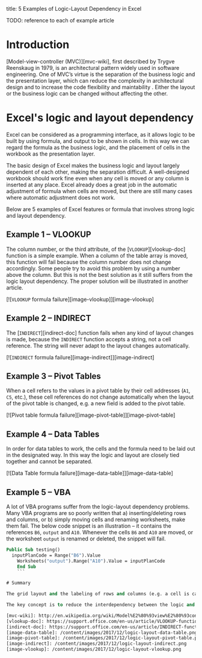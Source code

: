 title: 5 Examples of Logic-Layout Dependency in Excel

TODO: reference to each of example article

# Introduction

[Model-view-controller (MVC)][mvc-wiki], first described by Trygve Reenskaug in 1979, is an architectural pattern widely used in software engineering. One of MVC’s virtue is the separation of the business logic and the presentation layer, which can reduce the complexity in architectural design and to increase the code flexibility and maintability . Either the layout or the business logic can be changed without affecting the other.

# Excel's logic and layout dependency

Excel can be considered as a programming interface, as it allows logic to be built by using formula, and output to be shown in cells. In this way we can regard the formula as the business logic, and the placement of cells in the workbook as the presentation layer.

The basic design of Excel makes the business logic and layout largely dependent of each other, making the separation difficult. A well-designed workbook should work fine even when any cell is moved or any column is inserted at any place. Excel already does a great job in the automatic adjustment of formula when cells are moved, but there are still many cases where automatic adjustment does not work.

Below are 5 examples of Excel features or formula that involves strong logic and layout dependency.

## Example 1 – VLOOKUP

The column number, or the third attribute, of the [`VLOOKUP`][vlookup-doc] function is a simple example. When a column of the table array is moved, this function will fail because the column number does not change accordingly. Some people try to avoid this problem by using a number above the column. But this is not the best solution as it still suffers from the logic layout dependency. The proper solution will be illustrated in another article.

[![`VLOOKUP` formula failure][image-vlookup]][image-vlookup]

## Example 2 – INDIRECT

The [`INDIRECT`][indirect-doc] function fails when any kind of layout changes is made, because the `INDIRECT` function accepts a string, not a cell reference. The string will never adapt to the layout changes automatically.

[![`INDIRECT` formula failure][image-indirect]][image-indirect]

## Example 3 – Pivot Tables

When a cell refers to the values in a pivot table by their cell addresses (`A1`, `C5`, etc.), these cell references do not change automatically when the layout of the pivot table is changed, e.g. a new field is added to the pivot table.

[![Pivot table formula failure][image-pivot-table]][image-pivot-table]

## Example 4 – Data Tables

In order for data tables to work, the cells and the formula need to be laid out in the designated way. In this way the logic and layout are closely tied together and cannot be separated.

[![Data Table formula failure][image-data-table]][image-data-table]

## Example 5 – VBA

A lot of VBA programs suffer from the logic-layout dependency problems. Many VBA programs are so poorly written that a) inserting/deleting rows and columns, or b) simply moving cells and renaming worksheets, make them fail. The below code snippet is an illustration – it contains the references `B6`,  `output` and `A10`. Whenever the cells `B6` and `A10` are moved, or the worksheet `output` is renamed or deleted, the snippet will fail.

```vb
Public Sub testing()
  inputPlanCode = Range("B6").Value
    Worksheets("output").Range("A10").Value = inputPlanCode
    End Sub
    ```

# Summary

The grid layout and the labeling of rows and columns (e.g. a cell is called `E9`) are great obstacles for good stability, readability and maintainability of the spreadsheets. They make the separation of logic and layout difficult to achieve. Possible solutions to the above issues will be discussed in the upcoming articles.

The key concept is to reduce the interdependency between the logic and layout in the spreadsheets, which will make our lives with Excel much easier. For programmers, such concept is even more crucial when writing codes.

[mvc-wiki]: http://en.wikipedia.org/wiki/Model%E2%80%93view%E2%80%93controller
[vlookup-doc]: https://support.office.com/en-us/article/VLOOKUP-function-0bbc8083-26fe-4963-8ab8-93a18ad188a1
[indirect-doc]: https://support.office.com/en-us/article/INDIRECT-function-474b3a3a-8a26-4f44-b491-92b6306fa261
[image-data-table]: /content/images/2017/12/logic-layout-data-table.png
[image-pivot-table]: /content/images/2017/12/logic-layout-pivot-table.png
[image-indirect]: /content/images/2017/12/logic-layout-indirect.png
[image-vlookup]: /content/images/2017/12/logic-layout-vlookup.png
